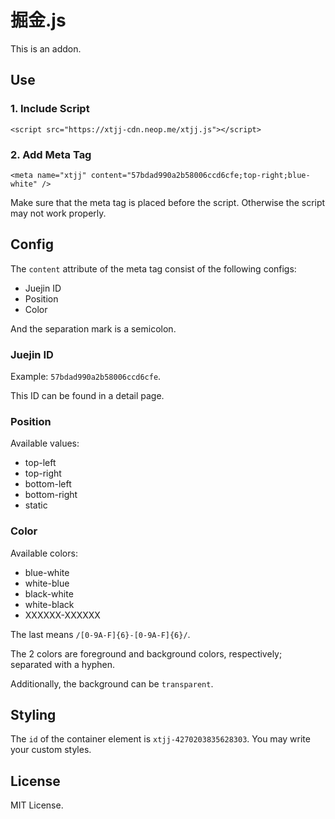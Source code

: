# 掘金.js

This is an addon.

## Use

### 1. Include Script

```
<script src="https://xtjj-cdn.neop.me/xtjj.js"></script>
```

### 2. Add Meta Tag

```
<meta name="xtjj" content="57bdad990a2b58006ccd6cfe;top-right;blue-white" />
```

Make sure that the meta tag is placed before the script. Otherwise the script may not work properly.

## Config

The `content` attribute of the meta tag consist of the following configs:

- Juejin ID
- Position
- Color

And the separation mark is a semicolon.

### Juejin ID

Example: `57bdad990a2b58006ccd6cfe`.

This ID can be found in a detail page.

### Position

Available values:

- top-left
- top-right
- bottom-left
- bottom-right
- static

### Color

Available colors:

- blue-white
- white-blue
- black-white
- white-black
- XXXXXX-XXXXXX

The last means `/[0-9A-F]{6}-[0-9A-F]{6}/`.

The 2 colors are foreground and background colors, respectively; separated with a hyphen.

Additionally, the background can be `transparent`.

## Styling

The `id` of the container element is `xtjj-4270203835628303`. You may write your custom styles.

## License

MIT License.
